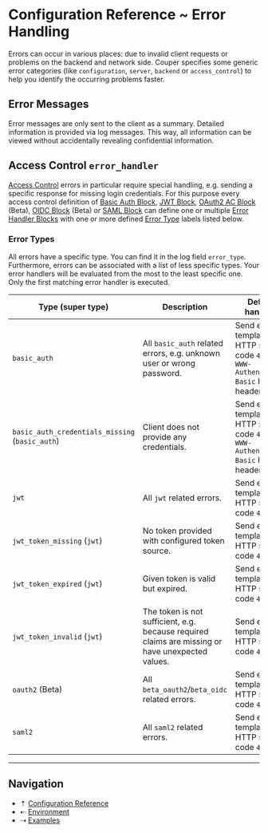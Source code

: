 # Configuration Reference ~ Error Handling

Errors can occur in various places: due to invalid client requests or problems on
the backend and network side. Couper specifies some generic error categories (like
`configuration`, `server`, `backend` or `access_control`) to help you identify the
occurring problems faster.

## Error Messages

Error messages are only sent to the client as a summary. Detailed information is
provided via log messages. This way, all information can be viewed without accidentally
revealing confidential information.

## Access Control `error_handler`

[Access Control](access-control.md) errors in particular require special handling,
e.g. sending a specific response for missing login credentials. For this purpose
every access control definition of [Basic Auth Block](blocks/basic-auth.md),
[JWT Block](blocks/jwt.md), [OAuth2 AC Block](blocks/beta-oauth2-ac.md) (Beta),
[OIDC Block](blocks/beta-oidc.md) (Beta) or [SAML Block](blocks/saml.md) can define
one or multiple [Error Handler Blocks](blocks/error-handler.md) with one or more
defined [Error Type](#error-types) labels listed below.

### Error Types

All errors have a specific type. You can find it in the log field `error_type`.
Furthermore, errors can be associated with a list of less specific types. Your error
handlers will be evaluated from the most to the least specific one. Only the first
matching error handler is executed.

| Type (super type)                               | Description | Default handling |
| ----------------------------------------------- | ----------- | ---------------- |
| `basic_auth`                                    | All `basic_auth` related errors, e.g. unknown user or wrong password. | Send error template with HTTP status code `401` and `WWW-Authenticate: Basic` HTTP header field. |
| `basic_auth_credentials_missing` (`basic_auth`) | Client does not provide any credentials. | Send error template with HTTP status code `401` and `WWW-Authenticate: Basic` HTTP header field. |
| `jwt`                                           | All `jwt` related errors. | Send error template with HTTP status code `403`. |
| `jwt_token_missing` (`jwt`)                     | No token provided with configured token source. | Send error template with HTTP status code `401`. |
| `jwt_token_expired` (`jwt`)                     | Given token is valid but expired. | Send error template with HTTP status code `403`. |
| `jwt_token_invalid` (`jwt`)                     | The token is not sufficient, e.g. because required claims are missing or have unexpected values. | Send error template with HTTP status code `403`. |
| `oauth2` (Beta)                                 | All `beta_oauth2`/`beta_oidc` related errors. | Send error template with HTTP status code `403`. |
| `saml2`                                         | All `saml2` related errors. | Send error template with HTTP status code `403`. |

-----

## Navigation

* &#8673; [Configuration Reference](README.md)
* &#8672; [Environment](environment.md)
* &#8674; [Examples](examples.md)
